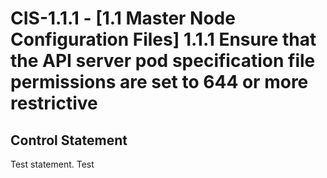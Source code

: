 # CIS-1.1.1 - \[1.1 Master Node Configuration Files\] 1.1.1 Ensure that the API server pod specification file permissions are set to 644 or more restrictive

## Control Statement
Test statement. Test
